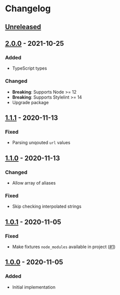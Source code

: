 # Changelog

## [Unreleased][]

## [2.0.0][] - 2021-10-25

### Added

-   TypeScript types

### Changed

-   **Breaking**: Supports Node >= 12
-   **Breaking**: Supports Stylelint >= 14
-   Upgrade package

## [1.1.1][] - 2020-11-13

### Fixed

-   Parsing unqouted `url` values

## [1.1.0][] - 2020-11-13

### Changed

-   Allow array of aliases

### Fixed

-   Skip checking interpolated strings

## [1.0.1][] - 2020-11-05

### Fixed

-   Make fixtures `node_modules` available in project
    ([#1](https://github.com/niksy/stylelint-no-unresolved-module/pull/1))

## [1.0.0][] - 2020-11-05

### Added

-   Initial implementation

[unreleased]:
	https://github.com/niksy/stylelint-no-unresolved-module/compare/v1.1.0...HEAD
[1.0.0]: https://github.com/niksy/stylelint-no-unresolved-module/tree/v1.0.0
[1.0.1]: https://github.com/niksy/stylelint-no-unresolved-module/tree/v1.0.1
[1.1.0]: https://github.com/niksy/stylelint-no-unresolved-module/tree/v1.1.0
[unreleased]:
	https://github.com/niksy/stylelint-no-unresolved-module/compare/v1.1.1...HEAD
[1.1.1]: https://github.com/niksy/stylelint-no-unresolved-module/tree/v1.1.1
[unreleased]:
	https://github.com/niksy/stylelint-no-unresolved-module/compare/v2.0.0...HEAD
[2.0.0]: https://github.com/niksy/stylelint-no-unresolved-module/tree/v2.0.0
